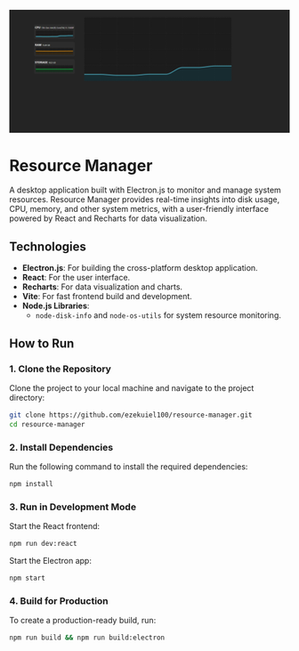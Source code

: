 ![Project Preview](/preview.png)

# Resource Manager

A desktop application built with Electron.js to monitor and manage system resources. Resource Manager provides real-time insights into disk usage, CPU, memory, and other system metrics, with a user-friendly interface powered by React and Recharts for data visualization.

## Technologies

- **Electron.js**: For building the cross-platform desktop application.
- **React**: For the user interface.
- **Recharts**: For data visualization and charts.
- **Vite**: For fast frontend build and development.
- **Node.js Libraries**:
  - `node-disk-info` and `node-os-utils` for system resource monitoring.

## How to Run

### 1. Clone the Repository

Clone the project to your local machine and navigate to the project directory:

```bash
git clone https://github.com/ezekuiel100/resource-manager.git
cd resource-manager
```

### 2. Install Dependencies

Run the following command to install the required dependencies:

```bash
npm install
```

### 3. Run in Development Mode

Start the React frontend:

```bash
npm run dev:react
```

Start the Electron app:

```bash
npm start
```

### 4. Build for Production

To create a production-ready build, run:

```bash
npm run build && npm run build:electron
```
